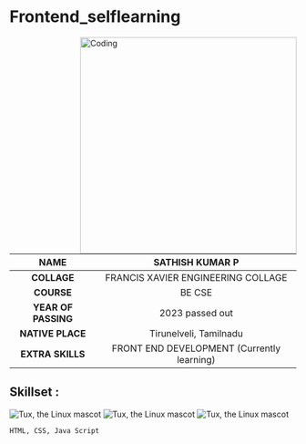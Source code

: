 # Frontend_selflearning


<img align="right" alt="Coding" width="380" src="https://assignment-3.s3.jp-tok.cloud-object-storage.appdomain.cloud/98721-how-it-works.gif">




|    **NAME**     | SATHISH KUMAR P |
|:---------------------:|:------------------------------:|
|    **COLLAGE**        |  FRANCIS XAVIER ENGINEERING COLLAGE|
|    **COURSE**        |  BE CSE |
|    **YEAR OF PASSING**        |  2023 passed out |
|    **NATIVE PLACE**        |  Tirunelveli, Tamilnadu |
|    **EXTRA SKILLS**        |  FRONT END DEVELOPMENT (Currently learning) |


## Skillset :

![Tux, the Linux mascot](https://img.icons8.com/color/48/40C057/html-5--v1.png)   ![Tux, the Linux mascot](https://img.icons8.com/fluency/48/000000/css3.png) ![Tux, the Linux mascot](https://img.icons8.com/fluency/48/000000/javascript.png) 

    HTML, CSS, Java Script


